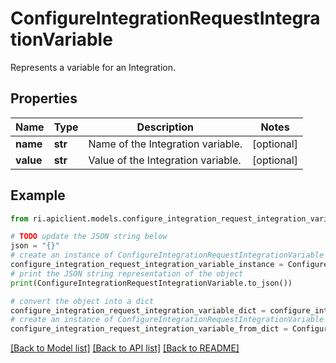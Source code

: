 # ConfigureIntegrationRequestIntegrationVariable

Represents a variable for an Integration.

## Properties

Name | Type | Description | Notes
------------ | ------------- | ------------- | -------------
**name** | **str** | Name of the Integration variable. | [optional] 
**value** | **str** | Value of the Integration variable. | [optional] 

## Example

```python
from ri.apiclient.models.configure_integration_request_integration_variable import ConfigureIntegrationRequestIntegrationVariable

# TODO update the JSON string below
json = "{}"
# create an instance of ConfigureIntegrationRequestIntegrationVariable from a JSON string
configure_integration_request_integration_variable_instance = ConfigureIntegrationRequestIntegrationVariable.from_json(json)
# print the JSON string representation of the object
print(ConfigureIntegrationRequestIntegrationVariable.to_json())

# convert the object into a dict
configure_integration_request_integration_variable_dict = configure_integration_request_integration_variable_instance.to_dict()
# create an instance of ConfigureIntegrationRequestIntegrationVariable from a dict
configure_integration_request_integration_variable_from_dict = ConfigureIntegrationRequestIntegrationVariable.from_dict(configure_integration_request_integration_variable_dict)
```
[[Back to Model list]](../README.md#documentation-for-models) [[Back to API list]](../README.md#documentation-for-api-endpoints) [[Back to README]](../README.md)

